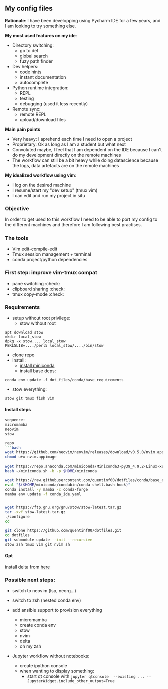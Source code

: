 ## My config files

**Rationale**: I have been developping using Pycharm IDE for a few years, and I am looking to try something else.

**My most used features on my ide**:
- Directory switching:
	- go to def
	- global search
	- fuzy path finder
- Dev helpers:
	- code hints
	- instant documentation
	- autocomplete
- Python runtime integration:
	- REPL
	- testing
	- debugging (used it less recently)
- Remote sync:
	- remote REPL
	- upload/download files

**Main pain points**
- Very heavy: I aprehend each time I need to open a project
- Proprietary: Ok as long as I am a student but what next
- Convoluted maybe, I feel that I am dependent on the IDE because I can't do my development directly on the remote machines
- The workflow can still be a bit heavy while doing datascience because the logs, data artefacts are on the remote machines

**My idealized workflow using vim**:
- I log on the desired machine  
- I resume/start my "dev setup" (tmux vim)
- I can edit and run my project in situ 

### Objective
In order to get used to this workflow I need to be able to port my config to the different machines and therefore I am following best practises.

### The tools
- Vim edit-compile-edit
- Tmux session management + terminal
- conda project/python dependencies

### First step: improve vim-tmux compat
- pane switching :check:
- clipboard sharing :check:
- tmux copy-mode :check:

### Requirements
- setup without root privilege:
	- stow without root
```
apt download stow
mkdir local_stow
dpkg -x stow.... local_stow
PERL5LIB=..../perl5 local_stow/..../bin/stow
```
- clone repo
- install:
	- [install miniconda](https://docs.conda.io/en/latest/miniconda.html)
	- install base deps: 
```
conda env update -f dot_files/conda/base_requirements
```
- stow everything:
```
stow git tmux fish vim
```


#### Install steps
```bash
sequence:
micromamba
neovim
stow

repo
```bash
wget https://github.com/neovim/neovim/releases/download/v0.5.0/nvim.appimage
chmod u+x nvim.appimage

wget https://repo.anaconda.com/miniconda/Miniconda3-py39_4.9.2-Linux-x86_64.sh -O ~/miniconda.sh
bash ~/miniconda.sh -b -p $HOME/miniconda

wget https://raw.githubusercontent.com/quentinf00/dotfiles/conda/base_environment.yaml -O conda_ide.yaml
eval "$($HOME/miniconda/condabin/conda shell.bash hook)"
conda install -y mamba -c conda-forge
mamba env update -f conda_ide.yaml


wget https://ftp.gnu.org/gnu/stow/stow-latest.tar.gz
tar -xvf stow-latest.tar.gz
./configure
cd

git clone https://github.com/quentinf00/dotfiles.git
cd dotfiles
git submodule update --init --recursive
stow zsh tmux vim git nvim sh

```

#### Opt
install delta from [here](https://github.com/dandavison/delta#installation)


### Possible next steps:
- switch to neovim (lsp, neorg...)
- switch to zsh (nested conda env)
- add ansible support to provision everything
	- micromamba
	- create conda env
	- stow
	- nvim
	- delta
	- oh my zsh

- Jupyter workflow without notebooks:
	- create ipython console
	- when wanting to display something:
		- start qt console with `jupyter qtconsole  --existing ... --JupyterWidget.include_other_output=True`
